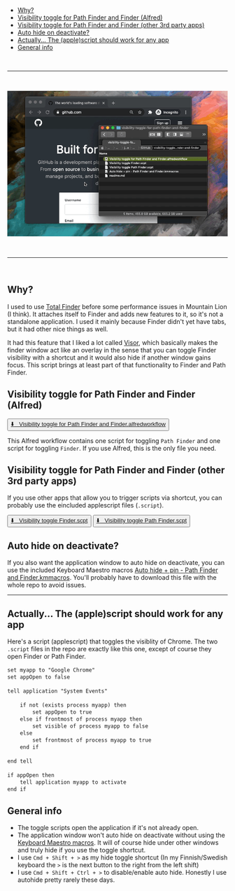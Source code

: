 
- [Why?](#why)
- [Visibility toggle for Path Finder and Finder (Alfred)](#visibility-toggle-for-path-finder-and-finder-alfred)
- [Visibility toggle for Path Finder and Finder (other 3rd party apps)](#visibility-toggle-for-path-finder-and-finder-other-3rd-party-apps)
- [Auto hide on deactivate?](#auto-hide-on-deactivate)
- [Actually... The (apple)script should work for any app](#actually-the-applescript-should-work-for-any-app)
- [General info](#general-info)

&nbsp;
____
&nbsp;

![](visibility-toggle-path-finder.gif)

&nbsp;
____
&nbsp;

## Why?

I used to use [Total Finder](https://totalfinder.binaryage.com/) before some performance issues in Mountain Lion (I think). It attaches itself to Finder and adds new features to it, so it's not a standalone application. I used it mainly because Finder didn't yet have tabs, but it had other nice things as well. 

It had this feature that I liked a lot called [Visor](https://totalfinder.binaryage.com/visor), which basically makes the finder window act like an overlay in the sense that you can toggle Finder visibility with a shortcut and it would also hide if another window gains focus. This script brings at least part of that functionality to Finder and Path Finder.


## Visibility toggle for Path Finder and Finder (Alfred)

<button><a href="https://github.com/joonaspaakko/visibility-toggle-for-path-finder-and-finder/raw/master/Visibility%20toggle%20for%20Path%20Finder%20and%20Finder.alfredworkflow">:arrow_down: &nbsp; Visibility toggle for Path Finder and Finder.alfredworkflow</a></button>

This Alfred workflow contains one script for toggling `Path Finder` and one script for toggling `Finder`. If you use Alfred, this is the only file you need.

## Visibility toggle for Path Finder and Finder (other 3rd party apps)

If you use other apps that allow you to trigger scripts via shortcut, you can probably use the eincluded applescript files (`.script`).

<button><a href="https://github.com/joonaspaakko/visibility-toggle-for-path-finder-and-finder/raw/master/Visibility%20toggle%20Finder.scpt">:arrow_down: &nbsp; Visibility toggle Finder.scpt</a></button> <button><a href="https://github.com/joonaspaakko/visibility-toggle-for-path-finder-and-finder/raw/master/Visibility%20toggle%20Path%20Finder.scpt">:arrow_down: &nbsp; Visibility toggle Path Finder.scpt</a></button>


## Auto hide on deactivate?

If you also want the application window to auto hide on deactivate, you can use the included Keyboard Maestro macros [Auto hide + pin - Path Finder and Finder.kmmacros](https://github.com/joonaspaakko/visibility-toggle-for-path-finder-and-finder/blob/master/Auto%20hide%20%2B%20pin%20-%20Path%20Finder%20and%20Finder.kmmacros). You'll probably have to download this file with the whole repo to avoid issues.

____


## Actually... The (apple)script should work for any app

Here's a script (applescript) that toggles the visiblity of Chrome. The two `.script` files in the repo are exactly like this one, except of course they open Finder or Path Finder.

```AppleScript
set myapp to "Google Chrome"
set appOpen to false

tell application "System Events"
	
	if not (exists process myapp) then
		set appOpen to true
	else if frontmost of process myapp then
		set visible of process myapp to false
	else
		set frontmost of process myapp to true
	end if
	
end tell

if appOpen then
	tell application myapp to activate
end if
```

## General info

- The toggle scripts open the application if it's not already open.
- The application window won't auto hide on deactivate without using the [Keyboard Maestro macros](#auto-hide-on-deactivate). It will of course hide under other windows and truly hide if you use the toggle shortcut.
- I use `Cmd + Shift + >` as my hide toggle shortcut (In my Finnish/Swedish keyboard the `>` is the next button to the right from the left shift) 
- I use `Cmd + Shift + Ctrl + >` to disable/enable auto hide. Honestly I use autohide pretty rarely these days.
